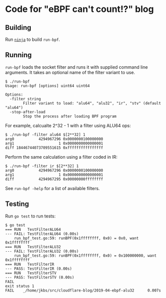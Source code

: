# Code for "eBPF can't count!?" blog

## Building

Run [`ninja`](https://ninja-build.org/) to build `run-bpf`.

## Running

`run-bpf` loads the socket filter and runs it with supplied command line
arguments. It takes an optional name of the filter variant to use.

```
$ ./run-bpf
Usage: run-bpf [options] uint64 uint64

Options:
  -filter string
        Filter variant to load: "alu64", "alu32", "ir", "stv" (default "alu64")
  -stop-after-load
        Stop the process after loading BPF program
```

For example, calcualte 2^32 - 1 with a filter using ALU64 ops:

```
$ ./run-bpf -filter alu64 $[2**32] 1
arg0           4294967296 0x0000000100000000
arg1                    1 0x0000000000000001
diff 18446744073709551615 0xffffffffffffffff
```

Perform the same calculation using a filter coded in IR:

```
$ ./run-bpf -filter ir $[2**32] 1
arg0           4294967296 0x0000000100000000
arg1                    1 0x0000000000000001
diff           4294967295 0x00000000ffffffff
```

See `run-bpf -help` for a list of available filters.

## Testing

Run `go test` to run tests:

```
$ go test
=== RUN   TestFilterALU64
--- FAIL: TestFilterALU64 (0.00s)
    run_bpf_test.go:59: runBPF(0x1ffffffff, 0x0) = 0x0, want 0x1ffffffff
=== RUN   TestFilterALU32
--- FAIL: TestFilterALU32 (0.00s)
    run_bpf_test.go:59: runBPF(0x1ffffffff, 0x0) = 0x100000000, want 0x1ffffffff
=== RUN   TestFilterIR
--- PASS: TestFilterIR (0.00s)
=== RUN   TestFilterSTV
--- PASS: TestFilterSTV (0.00s)
FAIL
exit status 1
FAIL    _/home/jkbs/src/cloudflare-blog/2019-04-ebpf-alu32      0.007s
```
